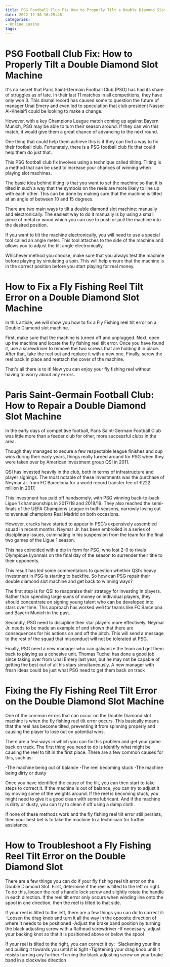 ```yaml
---
title: PSG Football Club Fix How to Properly Tilt a Double Diamond Slot Machine 
date: 2022-12-30 16:25:48
categories:
- Online Casino
tags:
---
```



#  PSG Football Club Fix: How to Properly Tilt a Double Diamond Slot Machine 

It's no secret that Paris Saint-Germain Football Club (PSG) has had its share of struggles as of late. In their last 11 matches in all competitions, they have only won 3. This dismal record has caused some to question the future of manager Unai Emery and even led to speculation that club president Nasser Al-Khelaifi could be looking to make a change.

However, with a key Champions League match coming up against Bayern Munich, PSG may be able to turn their season around. If they can win this match, it would give them a great chance of advancing to the next round.

One thing that could help them achieve this is if they can find a way to fix their football club. Fortunately, there is a PSG football club fix that could help them do just that.

This PSG football club fix involves using a technique called tilting. Tilting is a method that can be used to increase your chances of winning when playing slot machines.

The basic idea behind tilting is that you want to set the machine so that it is tilted in such a way that the symbols on the reels are more likely to line up with each other. This can be done by making sure that the machine is tilted at an angle of between 10 and 15 degrees.

There are two main ways to tilt a double diamond slot machine: manually and electronically. The easiest way to do it manually is by using a small piece of metal or wood which you can use to push or pull the machine into the desired position.

If you want to tilt the machine electronically, you will need to use a special tool called an angle meter. This tool attaches to the side of the machine and allows you to adjust the tilt angle electronically.

Whichever method you choose, make sure that you always test the machine before playing by simulating a spin. This will help ensure that the machine is in the correct position before you start playing for real money.

#  How to Fix a Fly Fishing Reel Tilt Error on a Double Diamond Slot Machine 

In this article, we will show you how to fix a Fly Fishing reel tilt error on a Double Diamond slot machine. 

First, make sure that the machine is turned off and unplugged. Next, open up the machine and locate the fly fishing reel tilt error. Once you have found it, use a screwdriver to remove the two screws that are holding it in place. After that, take the reel out and replace it with a new one. Finally, screw the reel back in place and reattach the cover of the machine.

That's all there is to it! Now you can enjoy your fly fishing reel without having to worry about any errors.

#  Paris Saint-Germain Football Club: How to Repair a Double Diamond Slot Machine 

In the early days of competitive football, Paris Saint-Germain Football Club was little more than a feeder club for other, more successful clubs in the area. 

Though they managed to secure a few respectable league finishes and cup wins during their early years, things really turned around for PSG when they were taken over by American investment group QSI in 2011. 

QSI has invested heavily in the club, both in terms of infrastructure and player signings. The most notable of these investments was the purchase of Neymar Jr. from FC Barcelona for a world record transfer fee of €222 million in 2017. 

This investment has paid off handsomely, with PSG winning back-to-back Ligue 1 championships in 2017/18 and 2018/19. They also reached the semi-finals of the UEFA Champions League in both seasons, narrowly losing out to eventual champions Real Madrid on both occasions. 

However, cracks have started to appear in PSG’s expensively assembled squad in recent months. Neymar Jr. has been embroiled in a series of disciplinary issues, culminating in his suspension from the team for the final two games of the Ligue 1 season. 

This has coincided with a dip in form for PSG, who lost 2-0 to rivals Olympique Lyonnais on the final day of the season to surrender their title to their opponents. 

This result has led some commentators to question whether QSI’s heavy investment in PSG is starting to backfire. So how can PSG repair their double diamond slot machine and get back to winning ways? 

The first step is for QSI to reappraise their strategy for investing in players. Rather than spending large sums of money on individual players, they should concentrate on signing young talent who can be developed into stars over time. This approach has worked well for teams like FC Barcelona and Bayern Munich in the past. 

Secondly, PSG need to discipline their star players more effectively. Neymar Jr. needs to be made an example of and shown that there are consequences for his actions on and off the pitch. This will send a message to the rest of the squad that misconduct will not be tolerated at PSG. 

Finally, PSG need a new manager who can galvanize the team and get them back to playing as a cohesive unit. Thomas Tuchel has done a good job since taking over from Unai Emery last year, but he may not be capable of getting the best out of all his stars simultaneously. A new manager with fresh ideas could be just what PSG need to get them back on track

#  Fixing the Fly Fishing Reel Tilt Error on the Double Diamond Slot Machine 

One of the common errors that can occur on the Double Diamond slot machine is when the fly fishing reel tilt error occurs. This basically means that the reel has become tilted, preventing it from spinning properly and causing the player to lose out on potential wins.

There are a few ways in which you can fix this problem and get your game back on track. The first thing you need to do is identify what might be causing the reel to tilt in the first place. There are a few common causes for this, such as:

-The machine being out of balance
-The reel becoming stuck
-The machine being dirty or dusty

Once you have identified the cause of the tilt, you can then start to take steps to correct it. If the machine is out of balance, you can try to adjust it by moving some of the weights around. If the reel is becoming stuck, you might need to give it a good clean with some lubricant. And if the machine is dirty or dusty, you can try to clean it off using a damp cloth.

If none of these methods work and the fly fishing reel tilt error still persists, then your best bet is to take the machine to a technician for further assistance.

#  How to Troubleshoot a Fly Fishing Reel Tilt Error on the Double Diamond Slot

There are a few things you can do if your fly fishing reel tilt error on the Double Diamond Slot. First, determine if the reel is tilted to the left or right. To do this, loosen the reel's handle lock screw and slightly rotate the handle in each direction. If the reel tilt error only occurs when winding line onto the spool in one direction, then the reel is tilted to that side. 

If your reel is tilted to the left, there are a few things you can do to correct it: 
-Loosen the drag knob and turn it all the way in the opposite direction of where it needs to be positioned
-Adjust the brake band position by turning the black adjusting screw with a flathead screwdriver 
-If necessary, adjust your backing knot so that it is positioned above or below the spool


If your reel is tilted to the right, you can correct it by: 
-Slackening your line and pulling it towards you until it is tight
-Tightening your drag knob until it resists turning any further
-Turning the black adjusting screw on your brake band in a clockwise direction